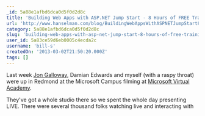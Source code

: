 ```yaml
---
_id: 5a88e1afbd6dca0d5f0d2d8c
title: 'Building Web Apps with ASP.NET Jump Start - 8 Hours of FREE Training Videos'
url: 'http://www.hanselman.com/blog/BuildingWebAppsWithASPNETJumpStart8HoursOfFREETrainingVideos.aspx'
category: 5a88e1afbd6dca0d5f0d2d8c
slug: 'building-web-apps-with-asp-net-jump-start-8-hours-of-free-training-videos'
user_id: 5a83ce59d6eb0005c4ecda2c
username: 'bill-s'
createdOn: '2013-03-02T21:50:20.000Z'
tags: []
---
```


Last week <a href="http://weblogs.asp.net/jgalloway/archive/2013/02/28/building-web-apps-with-asp-net-jump-start-over-6-hours-of-free-asp-net-video-training.aspx">Jon Galloway</a>, Damian Edwards and myself (with a raspy throat) were up in Redmond at the Microsoft Campus filming at <a href="http://www.microsoftvirtualacademy.com/">Microsoft Virtual Academy</a>.

They've got a whole studio there so we spent the whole day presenting LIVE. There were several thousand folks watching live and interacting with
